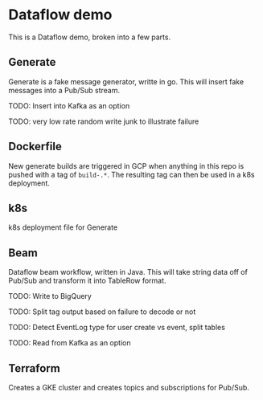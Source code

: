 # Dataflow demo

This is a Dataflow demo, broken into a few parts.

## Generate
Generate is a fake message generator, writte in go. This will insert fake messages into a Pub/Sub stream.

TODO: Insert into Kafka as an option

TODO: very low rate random write junk to illustrate failure

## Dockerfile
New generate builds are triggered in GCP when anything in this repo is pushed with a tag of `build-.*`. The resulting tag can then be used in a k8s deployment.

## k8s
k8s deployment file for Generate

## Beam
Dataflow beam workflow, written in Java. This will take string data off of Pub/Sub and transform it into TableRow format.

TODO: Write to BigQuery

TODO: Split tag output based on failure to decode or not

TODO: Detect EventLog type for user create vs event, split tables

TODO: Read from Kafka as an option

## Terraform
Creates a GKE cluster and creates topics and subscriptions for Pub/Sub.

